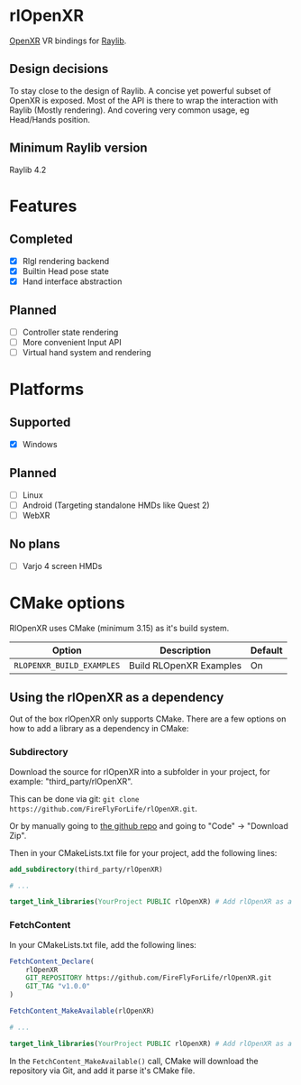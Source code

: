 # rlOpenXR
[OpenXR](https://www.khronos.org/openxr/) VR bindings for [Raylib](https://www.raylib.com/).

## Design decisions
To stay close to the design of Raylib. A concise yet powerful subset of OpenXR is exposed.
Most of the API is there to wrap the interaction with Raylib (Mostly rendering). And covering very common usage, eg Head/Hands position.

## Minimum Raylib version
Raylib 4.2

# Features
## Completed
 - [x] Rlgl rendering backend
 - [x] Builtin Head pose state
 - [x] Hand interface abstraction

## Planned
 - [ ] Controller state rendering
 - [ ] More convenient Input API
 - [ ] Virtual hand system and rendering

# Platforms
## Supported
 - [x] Windows

## Planned
 - [ ] Linux
 - [ ] Android (Targeting standalone HMDs like Quest 2)
 - [ ] WebXR
 
 ## No plans
 - [ ] Varjo 4 screen HMDs
 
# CMake options
RlOpenXR uses CMake (minimum 3.15) as it's build system. 

| Option | Description | Default |
| ---    | ---         | ---     |
| `RLOPENXR_BUILD_EXAMPLES` | Build RLOpenXR Examples | On |

## Using the rlOpenXR as a dependency
Out of the box rlOpenXR only supports CMake. There are a few options on how to add a library as a dependency in CMake:

### Subdirectory
Download the source for rlOpenXR into a subfolder in your project, for example: "third_party/rlOpenXR". 

This can be done via git: `git clone https://github.com/FireFlyForLife/rlOpenXR.git`. 

Or by manually going to [the github repo](https://github.com/FireFlyForLife/rlOpenXR) and going to "Code" -> "Download Zip".

Then in your CMakeLists.txt file for your project, add the following lines: 
```cmake
add_subdirectory(third_party/rlOpenXR)

# ...

target_link_libraries(YourProject PUBLIC rlOpenXR) # Add rlOpenXR as a dependency to your project
```

### FetchContent
In your CMakeLists.txt file, add the following lines: 
```cmake
FetchContent_Declare(
	rlOpenXR
	GIT_REPOSITORY https://github.com/FireFlyForLife/rlOpenXR.git
	GIT_TAG "v1.0.0"
)

FetchContent_MakeAvailable(rlOpenXR)

# ...

target_link_libraries(YourProject PUBLIC rlOpenXR) # Add rlOpenXR as a dependency to your project
```
In the `FetchContent_MakeAvailable()` call, CMake will download the repository via Git, and add it parse it's CMake file.

